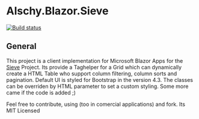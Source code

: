 # Alschy.Blazor.Sieve

[![Build status](https://alschy.visualstudio.com/Alschy.Blazor.Sieve/_apis/build/status/Alschy.Blazor.Sieve-CI)](https://alschy.visualstudio.com/Alschy.Blazor.Sieve/_build/latest?definitionId=-1)

## General
This project is a client implementation for Microsoft Blazor Apps for the [Sieve](https://github.com/Biarity/Sieve) Project.
Its provide a Taghelper for a Grid which can dynamically create a HTML Table who support column filtering, column sorts and pagination. Default UI is styled for Bootstrap in the version 4.3. The classes can be overriden by HTML parameter to set a custom styling. Some more came if the code is added ;) 

Feel free to contribute, using (too in comercial applications) and fork. Its MIT Licensed 
